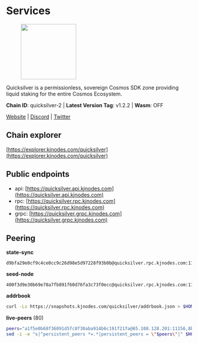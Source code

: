 # Services

<figure><img src="https://raw.githubusercontent.com/kj89/testnet_manuals/main/pingpub/logos/quicksilver.png" width="150" alt=""><figcaption></figcaption></figure>

Quicksilver is a permissionless, sovereign Cosmos SDK zone providing liquid staking for the entire Cosmos Ecosystem.

**Chain ID**: quicksilver-2 | **Latest Version Tag**: v1.2.2 | **Wasm**: OFF

[Website](https://quicksilver.zone) | [Discord](https://discord.gg/quicksilverprotocol) | [Twitter](https://twitter.com/quicksilverzone)




## Chain explorer
[https://explorer.kjnodes.com/quicksilver](https://explorer.kjnodes.com/quicksilver)

## Public endpoints

* api: [https://quicksilver.api.kjnodes.com](https://quicksilver.api.kjnodes.com)
* rpc: [https://quicksilver.rpc.kjnodes.com](https://quicksilver.rpc.kjnodes.com)
* grpc: [https://quicksilver.grpc.kjnodes.com](https://quicksilver.grpc.kjnodes.com)

## Peering

**state-sync**

```text
d9bfa29e0cf9c4ce0cc9c26d98e5d97228f93b0b@quicksilver.rpc.kjnodes.com:11656
```

**seed-node**

```text
400f3d9e30b69e78a7fb891f60d76fa3c73f0ecc@quicksilver.rpc.kjnodes.com:11659
```

**addrbook**
```bash
curl -Ls https://snapshots.kjnodes.com/quicksilver/addrbook.json > $HOME/.quicksilverd/config/addrbook.json
```

**live-peers** (80)
```bash
peers="a1f5e0b68f36091d5fc8f30aba914b6c191f21fa@65.108.128.201:11156,8b575bbadf6bacdae40cf97681f111f6b0eb3a91@65.108.206.57:11656,0307e98cceb81b5f075ee69f53c0032940dea98c@65.108.43.113:26656,ac610f4907efb3e04f4f9915ca3ed91ab0273573@65.108.85.218:26656,d35e035d7ddca24c7b83667158457e061ca01852@65.109.88.155:14656,d6246909abf0c5e82f48ce6f623cba587b899e15@217.160.246.138:26656,93593a7315477ecc0d0d072aac87fa7630ab6b2b@95.217.122.80:22656,ef1cb5bff5b76957f02636a30d5d85d861a35dbe@65.109.92.240:21026,71b753819eb653e99e6a825b80af20ca9bccb087@135.125.163.63:24666,d36921a835076f6d87889793eb05a83099617221@202.61.240.122:26666,3a5d0b97feb595375c24665dcf17d793be129e8b@51.89.155.2:28656,ebafaa0d0087ecfc785b095d6a91a67a12eecd80@5.9.100.25:26656,5fa47201aa5208c30982b6f9d8ca44222d256fc5@51.91.70.90:48656,0453c08d4e19d9a310961d7a64c2c1dda9fc5616@95.214.53.37:26656,0865ef3e5a613f75f17a0092bd47e71d8c171124@51.222.44.116:15656,05241d21ff9e7c699bbdb4faa73da1860b6d8cd7@128.199.85.168:26656,d9bfa29e0cf9c4ce0cc9c26d98e5d97228f93b0b@65.109.88.38:11656,daf13ad58753b30cae8080217167d48b5b5137b4@78.107.234.44:26656,5e2b0913543b7e1e070e32326d5d901b456b2190@146.19.24.133:26656,5f0c0411e34e1c7d0b9c53749d90a923b5e8c625@65.21.133.125:35656,0a226e70ceb7a4123e66216d1ed83ef22ed8a187@185.119.118.118:2000,0d92ed4e041916b60a5a2db934e259447d9a0479@65.108.13.185:27262,c3ec2daba16e457ca5117079f34ff49e99e7572d@65.109.94.221:35656,e50848e299c7909245a9af690341ff27e21f7b69@65.109.87.88:56656,0a3860f9d3c27b34910fe8660240ae55699b55c2@84.244.95.245:26656,c83255ae59dc358a9b2cb908058e8affe46eaaff@65.108.193.249:2390,79b214369c8f52c2d33cf79fc1897677b24cf8cb@94.130.240.229:2000,e1b058e5cfa2b836ddaa496b10911da62dcf182e@138.201.8.248:26656,6636a7b33c80eeb1f91ad559632baa836221959e@51.161.12.92:26656,ebc272824924ea1a27ea3183dd0b9ba713494f83@195.3.220.136:27026,b71ddbe0702383c73128f759a910a6d55ccee3b6@46.4.112.18:11656,d9f4546f14e94f81c7766542548ee1776f9f66ce@65.108.238.203:43656,83435bc3cbb0204188c666259ccebcd73ac33ec8@65.109.139.182:11656,271419d3eb3878c902ebb0064490ad702d9d067f@144.76.145.150:26656,e726816f42831689eab9378d5d577f1d06d25716@176.9.188.21:26656,679f56feb7f4f91d46a92d0eb474d1dc43466d18@213.239.215.59:29986,ec076ff33f2986d064b78602e2ccd2c925bf761e@161.97.82.203:26256,e0604aa63b2b483bdb7f3ffba80a91803080bff8@62.171.183.214:26656,ee14b4bbeb436056952c8e4e7c84826dfb92143b@65.109.105.17:26656,9bd8172552086e445ae72386568ec6b452d6ef23@144.91.80.32:11656,9bd2b7e39fb0d823402f22c90e3000fdf3cd05bf@88.99.104.180:26656,2c658378f5356e39ecea6947eb312f45a8ccfde1@142.132.199.211:26654,c0beca70dbd3ef5bb433f7aa280d56d2a150bbd3@95.214.52.144:26656,2020c09ef7542899a4c55b382013c469122186d6@51.195.88.136:15620,28ebd43e8c888ed069165fa035e101ae6fd7955e@139.162.191.246:26656,765aa57477e21bf94d4c41dda643f297132a1178@51.195.234.250:26656,ae353518e6009eb48d80ccf6a006a9644e9dd309@146.19.24.101:26656,663134c4999f4f9fc59879eaaebbb332e91e2160@45.34.1.114:33656,185f80586290dcd53db67ebc2da1e146e291bcd6@148.251.13.186:11156,f73b2b887e7d1c01a3d753db359a0058e634e767@65.108.201.154:2090,cc091c4d385e449a718fb252de800a9caf01913f@95.217.225.212:11656,be4ff5b09936e32d9a4f87f5a5118973160d58f2@78.47.214.204:26656,ee93bb021a0b3ba92129a95230619490fa12c024@164.68.125.243:36656,61d96fee29a9615c208c4db72526d23b45094cb4@65.108.195.30:36656,6785dbb8a0138600e0e0faaa77baa375451b38bb@162.55.132.48:15620,3b3c0037090a1b5ef9f7ac58ff79f33dffdd188a@65.108.231.124:15656,dacf9b208ba4c2d931f107f05694963889cfca0f@149.102.147.182:26656,c8b01e6700d048b1aae34d76f5c56511b2a90ab1@57.128.133.24:26656,64112911cda67dd6566763c49bddadfee2631bd1@188.165.205.120:11656,a4f29a68180d1a1c931b50e2438a63b0d45d6915@89.58.48.229:26656,46a0c8717148c4a4aa86eaaa9727e7bc6bb8e70c@49.12.7.7:26656,176d56747476b21d30e0b5ed356a5955bc5b9cab@141.95.65.73:11156,e8f43949897a5453433d411a867c7729d3924719@38.242.216.246:19656,e4dbb1c6075822390aa23885750b306e1a54f9b0@5.161.101.185:26656,e3dd956ac4081ba42ae3d038edd6d80ddf092751@198.199.90.99:26656,2de4190c0e42a04f4cfb962c76ea90bf179a0b84@95.216.46.251:26656,b1626f67828ab29fb427e28511aeed68d2183fac@148.72.153.180:26656,3308d9078fcca016fbd8dc8f3b19666326f41a6f@138.201.121.185:26672,b4bcce87121963e1e97619dc135f2eb1a9fd5dfc@88.198.32.17:36656,0914b21ef0c3b325a82a37e58107d1271f201258@162.55.194.205:11656,972f5e4b3c977bb6fb73138f9d4d5be5b5aca6c7@65.108.159.225:26656,bbb6a02a90ef98975525d9bd7137511e18edddc1@141.95.99.81:26656,161f453c9ff27f3120ec5078f56b505316fbc720@65.108.6.45:61156,ae44851a5d63d70382c1621bc7727db2a40d10d0@88.99.164.158:21026,66c50bf9a7ba02e4d30e953e5f9026447b6cb05b@45.32.19.10:26656,e1a24aaba30a8ff21e52fed92b96b36156b52e80@51.161.208.88:26656,96b7605dbf13dbf0df2c3ac4f076397a9f351c6b@88.98.195.228:26656,bcc9ec03436a47450a2e84dfee88180270125f7e@65.108.200.49:17656,020f15d3a9408462b1f7b59252a58713f30fff81@81.0.218.193:11656,b7444c08fe588eac9a68e0fabb2328a1386e9a3b@193.34.212.34:11244"
sed -i -e "s|^persistent_peers *=.*|persistent_peers = \"$peers\"|" $HOME/.quicksilverd/config/config.toml
```

